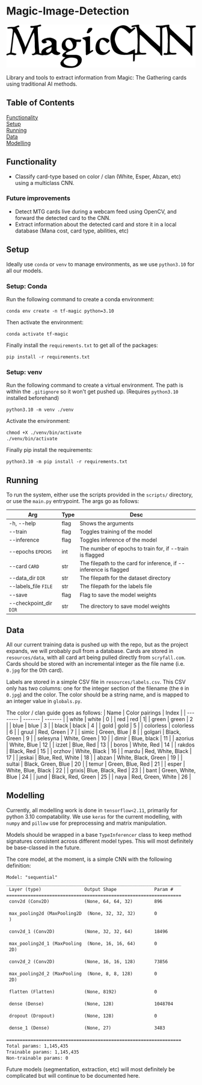 # Magic-Image-Detection

![MagicCNN](resources/docs/text-1752255948540.png)

Library and tools to extract information from Magic: The Gathering cards
using traditional AI methods.

## Table of Contents  
[Functionality](#functionality)  
[Setup](#setup)  
[Running](#running)     
[Data](#data)   
[Modelling](#modelling)

## Functionality
* Classify card-type based on color / clan (White, Esper, Abzan, etc) using a multiclass CNN.

### Future improvements
* Detect MTG cards live during a webcam feed using OpenCV, and forward the detected card to the CNN.
* Extract information about the detected card and store it in
a local database (Mana cost, card type, abilities, etc)

## Setup
Ideally use `conda` or `venv` to manage environments, as we use `python3.10` for
all our models. 

### Setup: Conda
Run the following command to create a conda environment:
```
conda env create -n tf-magic python=3.10
```
Then activate the environment:
```
conda activate tf-magic
```
Finally install the `requirements.txt` to get all of the packages:
```
pip install -r requirements.txt
```

### Setup: venv
Run the following command to create a virtual environment. The path is within
the `.gitignore` so it won't get pushed up. (Requires `python3.10` installed beforehand)
```
python3.10 -m venv ./venv
```
Activate the environment:
```
chmod +X ./venv/bin/activate
./venv/bin/activate
```
Finally pip install the requirements:
```
python3.10 -m pip install -r requirements.txt
```

## Running
To run the system, either use the scripts provided in the `scripts/` directory,
or use the `main.py` entrypoint. The args go as follows:

| Arg    | Type | Desc | 
| -------- | ------- | ------- |
| -h, --help  | flag    | Shows the arguments |
| --train | flag     | Toggles training of the model |
| --inference    | flag    | Toggles inference of the model |
| --epochs `EPOCHS` | int | The number of epochs to train for, if --train is flagged | 
| --card `CARD` | str | The filepath to the card for inference, if --inference is flagged |
| --data_dir `DIR` | str | The filepath for the dataset directory |
| --labels_file `FILE` | str | The filepath for the labels file |
| --save | flag | Flag to save the model weights |
| --checkpoint_dir `DIR` | str | The directory to save model weights |


## Data
All our current training data is pushed up with the repo, but as the project
expands, we will probably pull from a database. Cards are stored in `resources/data`,
with all card art being pulled directly from `scryfall.com`. Cards should be stored
with an incremental integer as the file name (i.e. `0.jpg` for the 0th card). 

Labels are stored in a simple CSV file in `resources/labels.csv`. This CSV only has
two columns: one for the integer section of the filename (the `0` in `0.jpg`) and the color. The color should be a string name, and is mapped to an integer value in `globals.py`.

The color / clan guide goes as follows:
| Name    | Color pairings | Index |
| -------- | ------- | ------- |
| white  | white    | 0 |
| red | red    | 1| 
| green | green | 2 |
| blue | blue | 3 |
| black | black | 4 |
| gold | gold | 5 | 
| colorless | colorless | 6 |
| gruul | Red, Green | 7 |
| simic | Green, Blue | 8 |
| golgari | Black, Green | 9 |
| selesyna | White, Green | 10 |
| dimir | Blue, black | 11 |
| azorius | White, Blue | 12 |
| izzet | Blue, Red | 13 | 
| boros | White, Red | 14 |
| rakdos | Black, Red | 15 |
| orzhov | White, Black | 16 |
| mardu | Red, White, Black | 17 |
| jeskai | Blue, Red, White | 18 | 
| abzan | White, Black, Green | 19 |
| sultai | Black, Green, Blue | 20 |
| temur | Green, Blue, Red | 21 |
| esper | White, Blue, Black | 22 |
| grixis| Blue, Black, Red | 23 |
| bant | Green, White, Blue | 24 |
| jund | Black, Red, Green | 25 |
| naya | Red, Green, White | 26 |

## Modelling
Currently, all modelling work is done in `tensorflow<2.11`, primarily for python
3.10 compatability. We use `keras` for the current modelling, with `numpy` and 
`pillow` use for preprocessing and matrix manipulation. 

Models should be wrapped in a base `TypeInferencer` class to keep method
signatures consistent across different model types. This will most definitely
be base-classed in the future.

The core model, at the moment, is a simple CNN with the following definition:
```
Model: "sequential"
_________________________________________________________________
 Layer (type)                Output Shape              Param #   
=================================================================
 conv2d (Conv2D)             (None, 64, 64, 32)        896       
                                                                 
 max_pooling2d (MaxPooling2D  (None, 32, 32, 32)       0         
 )                                                               
                                                                 
 conv2d_1 (Conv2D)           (None, 32, 32, 64)        18496     
                                                                 
 max_pooling2d_1 (MaxPooling  (None, 16, 16, 64)       0         
 2D)                                                             
                                                                 
 conv2d_2 (Conv2D)           (None, 16, 16, 128)       73856     
                                                                 
 max_pooling2d_2 (MaxPooling  (None, 8, 8, 128)        0         
 2D)                                                             
                                                                 
 flatten (Flatten)           (None, 8192)              0         
                                                                 
 dense (Dense)               (None, 128)               1048704   
                                                                 
 dropout (Dropout)           (None, 128)               0         
                                                                 
 dense_1 (Dense)             (None, 27)                3483      
                                                                 
=================================================================
Total params: 1,145,435
Trainable params: 1,145,435
Non-trainable params: 0
```

Future models (segmentation, extraction, etc) will most definitely be complicated
but will continue to be documented here.